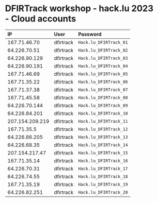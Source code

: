 # DFIRTrack workshop - hack.lu 2023 - Cloud accounts

| IP                | User          | Password                  |
|:------------------|:--------------|:--------------------------|
| 167.71.46.70      | dfirtrack     | `Hack.lu_DFIRTrack_01`    |
| 64.226.70.51      | dfirtrack     | `Hack.lu_DFIRTrack_02`    |
| 64.226.90.129     | dfirtrack     | `Hack.lu_DFIRTrack_03`    |
| 64.226.90.191     | dfirtrack     | `Hack.lu_DFIRTrack_04`    |
| 167.71.46.69      | dfirtrack     | `Hack.lu_DFIRTrack_05`    |
| 167.71.35.22      | dfirtrack     | `Hack.lu_DFIRTrack_06`    |
| 167.71.37.38      | dfirtrack     | `Hack.lu_DFIRTrack_07`    |
| 167.71.45.58      | dfirtrack     | `Hack.lu_DFIRTrack_08`    |
| 64.226.70.144     | dfirtrack     | `Hack.lu_DFIRTrack_09`    |
| 64.226.84.201     | dfirtrack     | `Hack.lu_DFIRTrack_10`    |
| 207.154.209.219   | dfirtrack     | `Hack.lu_DFIRTrack_11`    |
| 167.71.35.5       | dfirtrack     | `Hack.lu_DFIRTrack_12`    |
| 64.226.66.205     | dfirtrack     | `Hack.lu_DFIRTrack_13`    |
| 64.226.68.35      | dfirtrack     | `Hack.lu_DFIRTrack_14`    |
| 207.154.217.47    | dfirtrack     | `Hack.lu_DFIRTrack_15`    |
| 167.71.35.14      | dfirtrack     | `Hack.lu_DFIRTrack_16`    |
| 64.226.70.31      | dfirtrack     | `Hack.lu_DFIRTrack_17`    |
| 64.226.74.55      | dfirtrack     | `Hack.lu_DFIRTrack_18`    |
| 167.71.35.19      | dfirtrack     | `Hack.lu_DFIRTrack_19`    |
| 64.226.82.251     | dfirtrack     | `Hack.lu_DFIRTrack_20`    |

